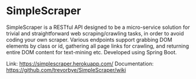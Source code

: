 # SimpleScraper
SimpleScraper is a RESTful API designed to be a micro-service solution for trivial and straightforward web scraping/crawling tasks, in order to avoid coding your own scraper. Various endpoints support grabbing DOM elements by class or id, gathering all page links for crawling, and returning entire DOM content for text-mining etc. Developed using Spring Boot.

Link: https://simplescraper.herokuapp.com/
Documentation: https://github.com/trevorbye/SimpleScraper/wiki

